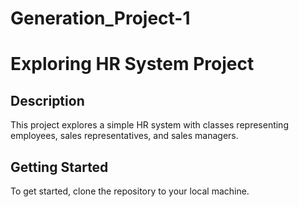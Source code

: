 # Generation_Project-1
# Exploring HR System Project

## Description
This project explores a simple HR system with classes representing employees, sales representatives, and sales managers.

## Getting Started
To get started, clone the repository to your local machine.
